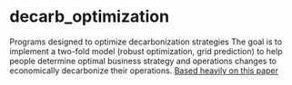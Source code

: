 # decarb_optimization
Programs designed to optimize decarbonization strategies 
The goal is to implement a two-fold model (robust optimization, grid prediction) to help people determine optimal business strategy and operations changes to
economically decarbonize their operations.
[Based heavily on this paper](https://github.com/Mailisyorlik/decarb_optimization/files/11803199/decarb_ocp.pdf)
